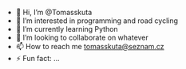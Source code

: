 - 👋 Hi, I’m @Tomasskuta
- 👀 I’m interested in programming and road cycling
- 🌱 I’m currently learning Python
- 💞️ I’m looking to collaborate on whatever
- 📫 How to reach me tomasskuta@seznam.cz
- ⚡ Fun fact: ...

<!---
Tomasskuta/Tomasskuta is a ✨ special ✨ repository because its `README.md` (this file) appears on your GitHub profile.
You can click the Preview link to take a look at your changes.
--->

